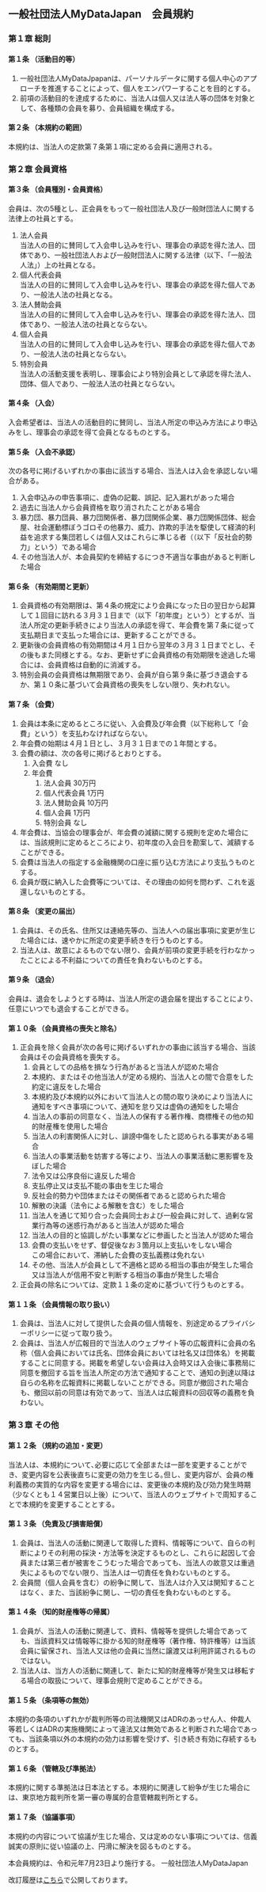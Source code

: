 ## 一般社団法人MyDataJapan　会員規約

### 第１章 総則
#### 第１条 （活動目的等）
1. 一般社団法人MyDataJpapanは、パーソナルデータに関する個人中心のアプローチを推進することによって、個人をエンパワーすることを目的とする。
2. 前項の活動目的を達成するために、当法人は個人又は法人等の団体を対象として、各種類の会員を募り、会員組織を構成する。

#### 第２条 （本規約の範囲）
本規約は、当法人の定款第７条第１項に定める会員に適用される。

### 第２章 会員資格
#### 第３条 （会員種別・会員資格）
会員は、次の5種とし、正会員をもって一般社団法人及び一般財団法人に関する法律上の社員とする。  
1. 法人会員  
当法人の目的に賛同して入会申し込みを行い、理事会の承認を得た法人、団体であり、一般社団法人および一般財団法人に関する法律（以下、「一般法人法」）上の社員となる。
2. 個人代表会員  
当法人の目的に賛同して入会申し込みを行い、理事会の承認を得た個人であり、一般法人法の社員となる。
3. 法人賛助会員  
当法人の目的に賛同して入会申し込みを行い、理事会の承認を得た法人、団体であり、一般法人法の社員とならない。
4. 個人会員  
当法人の目的に賛同して入会申し込みを行い、理事会の承認を得た個人であり、一般法人法の社員とならない。
5. 特別会員  
当法人の活動支援を表明し、理事会により特別会員として承認を得た法人、団体、個人であり、一般法人法の社員とならない。

#### 第４条 （入会）
入会希望者は、当法人の活動目的に賛同し、当法人所定の申込み方法により申込みをし、理事会の承認を得て会員となるものとする。

#### 第５条 （入会不承認）
次の各号に掲げるいずれかの事由に該当する場合、当法人は入会を承認しない場合がある。
 1. 入会申込みの申告事項に、虚偽の記載、誤記、記入漏れがあった場合
 2. 過去に当法人から会員資格を取り消されたことがある場合
 3. 暴力団、暴力団員、暴力団関係者、暴力団関係企業、暴力団関係団体、総会屋、社会運動標ぼうゴロその他暴力、威力、詐欺的手法を駆使して経済的利益を追求する集団若しくは個人又はこれらに準じる者（（以下「反社会的勢力」という）である場合
 4. その他当法人が、本会員契約を締結するにつき不適当な事由があると判断した場合

#### 第６条 （有効期間と更新）
1. 会員資格の有効期限は、第４条の規定により会員になった日の翌日から起算して１回目に訪れる３月３１日まで（以下「初年度」という）とするが、当法人所定の更新手続きにより当法人の承認を得て、年会費を第７条に従って支払期日まで支払った場合には、更新することができる。
2. 更新後の会員資格の有効期間は４月１日から翌年の３月３１日までとし、その後もまた同様とする。なお、更新せずに会員資格の有効期限を途過した場合には、会員資格は自動的に消滅する。
3. 特別会員の会員資格は無期限であり、会員が自ら第９条に基づき退会するか、第１０条に基づいて会員資格の喪失をしない限り、失われない。

#### 第７条 （会費）
1. 会員は本条に定めるところに従い、入会費及び年会費（以下総称して「会費」という）を支払わなければならない。
2. 年会費の始期は４月１日とし、３月３１日までの１年間とする。
3. 会費の額は、次の各号に掲げるとおりとする。
    1. 入会費 なし
    2. 年会費
        1. 法人会員 30万円
        2. 個人代表会員 1万円
        3. 法人賛助会員 10万円
        4. 個人会員 1万円
        5. 特別会員 なし
4. 年会費は、当協会の理事会が、年会費の減額に関する規則を定めた場合には、当該規則に定めるところにより、初年度の入会日を勘案して、減額することができる。
5. 会費は当法人の指定する金融機関の口座に振り込む方法により支払うものとする。
6. 会員が既に納入した会費等については、その理由の如何を問わず、これを返還しないものとする。

#### 第８条 （変更の届出）
1. 会員は、その氏名、住所又は連絡先等の、当法人への届出事項に変更が生じた場合には、速やかに所定の変更手続きを行うものとする。
2. 当法人は、故意によるものでない限り、会員が前項の変更手続を行わなかったことによる不利益についての責任を負わないものとする。

#### 第９条 （退会）
会員は、退会をしようとする時は、当法人所定の退会届を提出することにより、任意にいつでも退会することができる。

#### 第１０条 （会員資格の喪失と除名）
1. 正会員を除く会員が次の各号に掲げるいずれかの事由に該当する場合、当該会員はその会員資格を喪失する。
    1. 会員としての品格を損なう行為があると当法人が認めた場合
    2. 本規約、またはその他当法人が定める規約、当法人との間で合意をした約定に違反をした場合
    3. 本規約及び本規約以外において当法人との間の取り決めにより当法人に通知をすべき事項について、通知を怠り又は虚偽の通知をした場合
    4. 当法人の事前の同意なく、当法人の保有する著作権、商標権その他の知的財産権を使用した場合
    5. 当法人の利害関係人に対し、誹謗中傷をしたと認められる事実がある場合
    6. 当法人の事業活動を妨害する等により、当法人の事業活動に悪影響を及ぼした場合
    7. 法令又は公序良俗に違反した場合
    8. 支払停止又は支払不能の事由を生じた場合
    9. 反社会的勢力や団体またはその関係者であると認められた場合
    10. 解散の決議（法令による解散を含む）をした場合
    11. 当法人を通じて知り合った会員同士および一般会員に対して、過剰な営業行為等の迷惑行為があると当法人が認めた場合
    12. 当法人の目的と協調しがたい事業などに参画したと当法人が認めた場合
    13. 会費の支払いをせず、督促後なお３箇月以上支払いをしない場合  
この場合において、滞納した会費の支払義務は免れない
    14. その他、当法人が会員として不適格と認める相当の事由が発生した場合又は当法人が信用不安と判断する相当の事由が発生した場合
2. 正会員の除名については、定款１１条の定めに基づいて行うものとする。

#### 第１１条 （会員情報の取り扱い）
1. 会員は、当法人に対して提供した会員の個人情報を、別途定めるプライバシーポリシーに従って取り扱う。
2. 会員は、当法人が広報目的で当法人のウェブサイト等の広報資料に会員の名称（個人会員においては氏名、団体会員においては社名又は団体名）を掲載することに同意する。掲載を希望しない会員は入会時又は入会後に事務局に同意を撤回する旨を当法人所定の方法で通知することで、通知の到達以降は自らの名称を広報資料に掲載しないことができる。同意が撤回された場合も、撤回以前の同意は有効であって、当法人は広報資料の回収等の義務を負わない。

### 第３章 その他
#### 第１２条 （規約の追加・変更）
当法人は、本規約について､必要に応じて全部または一部を変更することができ、変更内容を公表後直ちに変更の効力を生じる｡但し、変更内容が、会員の権利義務の実質的な内容を変更する場合には、変更後の本規約及び効力発生時期（少なくとも１４営業日以上後）について、当法人のウェブサイトで周知することで本規約を変更することとする。


#### 第１３条 （免責及び損害賠償）
1. 会員は、当法人の活動に関連して取得した資料、情報等について、自らの判断によりその利用の採決・方法等を決定するものとし、これらに起因して会員または第三者が被害をこうむった場合であっても、当法人の故意又は重過失によるものでない限り、当法人は一切責任を負わないものとする。
2. 会員間（個人会員を含む）の紛争に関して、当法人は介入又は関知することはなく、また、当該紛争に関し、一切の責任を負わないものとする。

#### 第１４条 （知的財産権等の帰属）
1. 会員が、当法人の活動に関連して、資料、情報等を提供した場合であっても、当該資料又は情報等に掛かる知的財産権等（著作権、特許権等）は当該会員に留保され、当法人又は他の会員に当然に譲渡又は利用許諾されるものではない。
2. 当法人は、当方人の活動に関連して、新たに知的財産権等が発生又は移転する場合の取扱について、理事会規則で定めることができる。

#### 第１５条 （条項等の無効）
本規約の条項のいずれかが裁判所等の司法機関又はADRのあっせん人、仲裁人等若しくはADRの実施機関によって違法又は無効であると判断された場合であっても、当該条項以外の本規約の効力は影響を受けず、引き続き有効に存続するものとする。

#### 第１６条 （管轄及び準拠法）
本規約に関する準拠法は日本法とする。本規約に関連して紛争が生じた場合には、東京地方裁判所を第一審の専属的合意管轄裁判所とする。

#### 第１７条 （協議事項）
本規約の内容について協議が生じた場合、又は定めのない事項については、信義誠実の原則に従い協議の上、円滑に解決を図るものとする。

本会員規約は、令和元年7月23日より施行する。
一般社団法人MyDataJapan

改訂履歴は[こちら](https://github.com/MyDataJapan/documents/commits/master/membership_agreement/index.markdown)で公開しております。

